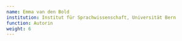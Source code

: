 ```yaml
---
name: Emma van den Bold
institution: Institut für Sprachwissenschaft, Universität Bern
function: Autorin
weight: 6
---
```

